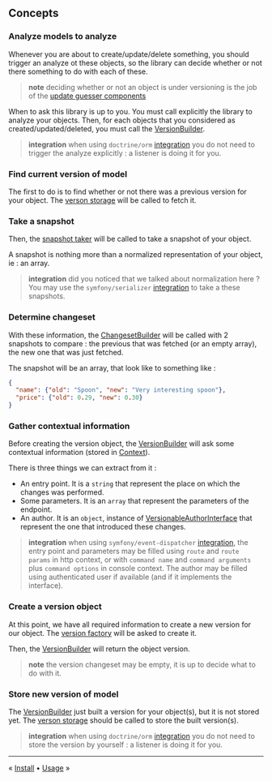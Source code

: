 Concepts
--------


### Analyze models to analyze

Whenever you are about to create/update/delete something, you should trigger an analyze ot these objects,
so the library can decide whether or not there something to do with each of these.

> **note** deciding whether or not an object is under versioning is the job of the 
[update guesser components](components/update-guesser.md)

When to ask this library is up to you. You must call explicitly the library to analyze your objects.
Then, for each objects that you considered as created/updated/deleted, 
you must call the [VersionBuilder](../src/VersionBuilder.php).

> **integration** when using `doctrine/orm` [integration](integration/doctrine-orm.md) 
you do not need to trigger the analyze explicitly : a listener is doing it for you.


### Find current version of model

The first to do is to find whether or not there was a previous version for your object.
The [verson storage](components/version-storage.md) will be called to fetch it.


### Take a snapshot

Then, the [snapshot taker](components/snapshot-taker.md) will be called to take a snapshot of your object.

A snapshot is nothing more than a normalized representation of your object, ie : an array.

> **integration** did you noticed that we talked about normalization here ? 
You may use the `symfony/serializer` [integration](integration/symfony-serializer.md) to take a these snapshots.


### Determine changeset

With these information, the [ChangesetBuilder](../src/ChangesetBuilder.php) will be called with 2 snapshots to compare :
the previous that was fetched (or an empty array), the new one that was just fetched.

The snapshot will be an array, that look like to something like : 

```json
{
  "name": {"old": "Spoon", "new": "Very interesting spoon"},
  "price": {"old": 0.29, "new": 0.30}
}
```


### Gather contextual information

Before creating the version object, the [VersionBuilder](../src/VersionBuilder.php) 
will ask some contextual information (stored in [Context](../src/Context.php)).

There is three things we can extract from it :

* An entry point.
  It is a `string` that represent the place on which the changes was performed.
* Some parameters.
  It is an `array` that represent the parameters of the endpoint.
* An author. 
  It is an `object`, instance of [VersionableAuthorInterface](../src/VersionableAuthorInterface.php)
  that represent the one that introduced these changes.


> **integration** when using `symfony/event-dispatcher` [integration](integration/symfony-event-dispatcher.md),
the entry point and parameters may be filled using `route` and `route params` in http context, 
or with `command name` and `command arguments` plus `command options` in console context.
The author may be filled using authenticated user if available (and if it implements the interface).


### Create a version object

At this point, we have all required information to create a new version for our object.
The [version factory](components/version-factory.md) will be asked to create it.

Then, the [VersionBuilder](../src/VersionBuilder.php) will return the object version.

> **note** the version changeset may be empty, it is up to decide what to do with it.


### Store new version of model

The [VersionBuilder](../src/VersionBuilder.php) just built a version for your object(s), but it is not stored yet.
The [verson storage](components/version-storage.md) should be called to store the built version(s).

> **integration** when using `doctrine/orm` [integration](integration/doctrine-orm.md) 
you do not need to store the version by yourself : a listener is doing it for you.


---

« [Install](1-install.md) • [Usage](3-usage.md) »
